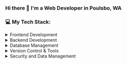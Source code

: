 ### Hi there 👋 I'm a Web Developer in Poulsbo, WA

### 💻 My Tech Stack:

<details>
  <summary>Frontend Development</summary>
  - HTML5
  - CSS3
  - Bootstrap
  - JavaScript
  - jQuery
  - React.js
  - Apollo Studio (GraphQL)
</details>

<details>
  <summary>Backend Development</summary>
  - Node.js
  - Express.js
  - MongoDB
  - RESTful API
  - GraphQL
  - Apollo Server
  - PHP
  - WordPress
</details>

<details>
  <summary>Database Management</summary>
  - MySQL
  - MongoDB
  - MySQL Workbench
  - MongoDB Compass
</details>

<details>
  <summary>Version Control & Tools</summary>
  - Git
  - GitHub
  - Visual Studio (IDE)
  - Insomnia (API testing)
</details>

<details>
  <summary>Security and Data Management</summary>
  - Security and Session Storage
  - User Authentication
</details>


<!--
**jnmayhook/jnmayhook** is a ✨ _special_ ✨ repository because its `README.md` (this file) appears on your GitHub profile.

Here are some ideas to get you started:

- 🌱 I’m currently learning ...
- 👯 I’m looking to collaborate on ...
- 🤔 I’m looking for help with ...
- 💬 Ask me about ...
- 📫 How to reach me: ...
- 😄 Pronouns: ...
- ⚡ Fun fact: ...
-->
